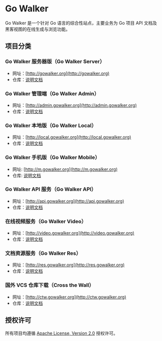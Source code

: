 # Go Walker

Go Walker 是一个针对 Go 语言的综合性站点，主要业务为 Go 项目 API 文档及黑客视图的在线生成与浏览功能。

## 项目分类

### Go Walker 服务器版（Go Walker Server）

- 网址：[http://gowalker.org](http://gowalker.org)
- 仓库：[说明文档](gwserver/README_ZH.md)

### Go Walker 管理端（Go Walker Admin）

- 网址：[http://admin.gowalker.org](http://admin.gowalker.org)
- 仓库：[说明文档](gwadmin/README_ZH.md)

### Go Walker 本地版（Go Walker Local）

- 网址：[http://local.gowalker.org](http://local.gowalker.org)
- 仓库：[说明文档](gwlocal/README_ZH.md)

### Go Walker 手机版（Go Walker Mobile）

- 网址: [http://m.gowalker.org](http://m.gowalker.org)
- 仓库: [说明文档](gwmobile/README_ZH.md)

### Go Walker API 服务（Go Walker API）

- 网址：[http://api.gowalker.org](http://api.gowalker.org)
- 仓库：[说明文档](gwapi/README_ZH.md)

### 在线视频服务（Go Walker Video）

- 网址：[http://video.gowalker.org](http://video.gowalker.org)
- 仓库：[说明文档](gwvideo/README_ZH.md)

### 文档资源服务（Go Walker Res）

- 网址：[http://res.gowalker.org](http://res.gowalker.org)
- 仓库：[说明文档](gwres/README_ZH.md)

### 国外 VCS 仓库下载（Cross the Wall）

- 网址：[http://ctw.gowalker.org](http://ctw.gowalker.org)
- 仓库：[说明文档](ctw/README_ZH.md)

## 授权许可

所有项目均遵循 [Apache License, Version 2.0](http://www.apache.org/licenses/LICENSE-2.0.html) 授权许可。